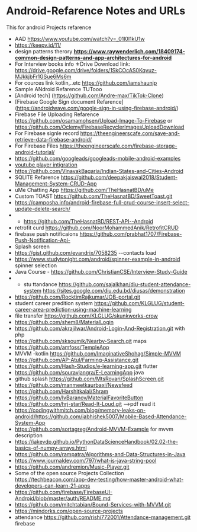 # Android-Refarence Notes and URLs
This for android Projects refarence 
* AAD https://www.youtube.com/watch?v=_01l0l1kU1w
* https://keepv.id/11/
* design patterns therory **https://www.raywenderlich.com/18409174-common-design-patterns-and-app-architectures-for-android**
* For Interview books info ⚜️Drive Download link: https://drive.google.com/drive/folders/1SkCOcAS0Kqvuz-MJkkjbFr1GSue6Ms6m
* For cources link kotlin,..etc https://github.com/iamshaunjp
* Sample ANdroid Refarence TUTooo
* [Android tech] (https://github.com/Andre-max/TikTok-Clone)
* [Firebase Google Sign document Refarence] (https://androidwave.com/google-sign-in-using-firebase-android/)
* Firebase File Uploading Refarence https://github.com/osamamohsen/Upload-Image-To-Firebase or https://github.com/Oclemy/FirebaseRecyclerImagesUploadDownload
* For Firebase signle record https://theengineerscafe.com/save-and-retrieve-data-firebase-android/
* For Firebase Files https://theengineerscafe.com/firebase-storage-android-tutorial/
* https://github.com/googleads/googleads-mobile-android-examples
* [youtube player intigration](https://www.sitepoint.com/using-the-youtube-api-to-embed-video-in-an-android-app/)
* https://github.com/VinayakBagaria/Indian-States-and-Cities-Android 
* SQLITE Refarence https://github.com/deepakjaiswal2018/Student-Management-System-CRUD-App
* uMe Chatting App https://github.com/TheHasnatBD/uMe
* Custom TOAST https://github.com/TheHasnatBD/SweetToast.git
* https://camposha.info/android-firebase-full-crud-course-insert-select-update-delete-search/ 
* * https://github.com/TheHasnatBD/REST-API--Android
* retrofit curd https://github.com/NoorMohammedAnik/RetrofitCRUD
* firebase push notificaions https://github.com/prabhat1707/Firebase-Push-Notification-Api-
* Splash screen 
* https://gist.github.com/evandrix/7058235 --contacts load
* https://www.studytonight.com/android/spinner-example-in-android spinner selection
* Java Course - https://github.com/ChristianCSE/Interview-Study-Guide
* * stu ttandance https://github.com/sajalkhan/diu-student-attendance-system https://sites.google.com/diu.edu.bd/diusas/demonstration
* https://github.com/RocktimRajkumar/JOB-portal.git
* student career predition system https://github.com/KLGLUG/student-career-area-prediction-using-machine-learning
* file transfer https://github.com/KLGLUG/skunkworks-crow 
* https://github.com/shem8/MaterialLogin
* https://github.com/akrajilwar/Android-Login-And-Registration.git with php
* https://github.com/sksoumik/Nearby-Search.git maps
* https://github.com/amfoss/TempleApp 
* MVVM -kotlin https://github.com/ImaginativeShohag/Simple-MVVM
* https://github.com/AP-Atul/Farming-Assistance.git 
* https://github.com/Hash-Studios/e-learning-app.git flutter
* https://github.com/souravjangra/E-LearningApp java
* github splash https://github.com/MtsRovari/SplashScreen.git
* https://github.com/manmeetkaurbaxi/Newsfeed
* https://github.com/Harshitkalal/Shram
* https://github.com/IvBaranov/MaterialFavoriteButton
* https://github.com/hrj-star/Read-It-Loud.git -->pdf read it 
* https://codingwithmitch.com/blog/memory-leaks-on-android/https://github.com/iabhishek5007/Mobile-Based-Attendance-System-App 
* https://github.com/sortagreg/Android-MVVM-Example for mvvm description
* https://jakevdp.github.io/PythonDataScienceHandbook/02.02-the-basics-of-numpy-arrays.html
* https://github.com/rampatra/Algorithms-and-Data-Structures-in-Java
* https://www.journaldev.com/797/what-is-java-string-pool
* https://github.com/andremion/Music-Player.git
* Some of the open source Projects Collection https://techbeacon.com/app-dev-testing/how-master-android-what-developers-can-learn-21-apps
* https://github.com/firebase/FirebaseUI-Android/blob/master/auth/README.md
* https://github.com/mitchtabian/Bound-Services-with-MVVM.git
* https://mindorks.com/open-source-projects
* attendance https://github.com/rishi772001/Attendance-management.git firebase
